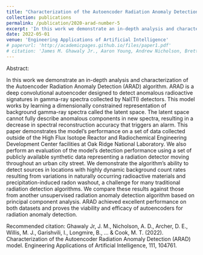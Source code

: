 ```yaml
---
title: "Characterization of the Autoencoder Radiation Anomaly Detection (ARAD) model"
collection: publications
permalink: /publication/2020-arad-number-5
excerpt: 'In this work we demonstrate an in-depth analysis and characterization of the Autoencoder Radiation Anomaly Detection (ARAD) algorithm. ARAD is a deep convolutional autoencoder designed to detect anomalous radioactive signatures in gamma-ray spectra collected by NaI(Tl) detectors. '
date: 2022-05-01
venue: 'Engineering Applications of Artificial Intelligence'
# paperurl: 'http://academicpages.github.io/files/paper1.pdf'
# citation: 'James M. Ghawaly Jr., Aaron Young, Andrew Nicholson, Brett Witherspoon, Nick Prins, Matthew Swinney, Cihangir Celik, Catherine D. Schuman, and Karan Pankaj Kumar Patel. 2023. Performance Optimization Study of the Neuromorphic Radiation Anomaly Detector. In International Conference on Neuromorphic Systems (ICONS ’23), August 1–3, 2023, Santa Fe, NM, USA. ACM, New York, NY, USA, 7 pages. https://doi.org/10.1145/3589737.3605980'
---
```


Abstract:

In this work we demonstrate an in-depth analysis and characterization of the Autoencoder Radiation Anomaly Detection (ARAD) algorithm. ARAD is a deep convolutional autoencoder designed to detect anomalous radioactive signatures in gamma-ray spectra collected by NaI(Tl) detectors. This model works by learning a dimensionally constrained representation of background gamma-ray spectra called the latent space. The latent space cannot fully describe anomalous components in new spectra, resulting in a decrease in spectral reconstruction accuracy that triggers an alarm. This paper demonstrates the model’s performance on a set of data collected outside of the High Flux Isotope Reactor and Radiochemical Engineering Development Center facilities at Oak Ridge National Laboratory. We also perform an evaluation of the model’s detection performance using a set of publicly available synthetic data representing a radiation detector moving throughout an urban city street. We demonstrate the algorithm’s ability to detect sources in locations with highly dynamic background count rates resulting from variations in naturally occurring radioactive materials and precipitation-induced radon washout, a challenge for many traditional radiation detection algorithms. We compare these results against those from another unsupervised radiation anomaly detection algorithm based on principal component analysis. ARAD achieved excellent performance on both datasets and proves the viability and efficacy of autoencoders for radiation anomaly detection.

Recommended citation:
Ghawaly Jr, J. M., Nicholson, A. D., Archer, D. E., Willis, M. J., Garishvili, I., Longmire, B., ... & Cook, M. T. (2022). Characterization of the Autoencoder Radiation Anomaly Detection (ARAD) model. Engineering Applications of Artificial Intelligence, 111, 104761.